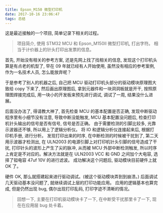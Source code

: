 ```yaml
---
title: Epson_M150 微型打印机
date: 2017-10-16 23:06:47
tags: 总结
---
```


这是最近接触的一个项目, 简单记录下相关的过程。 

> 项目简介, 使用 STM32 MCU 和 Epson_M150II 微型打印机, 打出字符。 相当于计价器上的针头打印出发票的信息。 

首先, 开始没有相关的参考方案, 还是先网上找了找相关的信息, 发现这个打印机头算是有点老的机型了, 早在 09 年就已经有人开始使用, 虽然没有相应的参考案例, 作为一名技术人员, 怎么能放弃呢？  

于是参考了别人的机器之后, 自己把 MCU 驱动打印机头部分的驱动模块原理图大致给 copy 下来了, 然后画出原理图后, 拿到元器件和一块洞洞板就是开干, 按照原理图焊接完成后, 用一块小的开发板来预先进行调试, 调试了一周, 结果没什么进展。 

后面没办法了, 得请教大神了, 首先检查 MCU 的基本配置是否正确, 发现中断驱动程序里有小细节没有注意, 导致中断没能触发, MCU 基本配置没问题后, 检查打印机针头输出的信号是否有信号, 信号是否正确。 由于需要检测的引脚比较多, 光靠示波器还不够, 所以用上了逻辑分析仪。 将 IO 和逻辑分析仪连接起来后, 根据打印机手册, 进行分析。 发现打印出来的时序, 在中断检测的时候被干扰到了, 第二天用示波器才检测出, 在 ULN2003 的电源引脚上对打印机针头引脚的信号造成了干扰, 打印针头的波形上产生了尖的脉冲, 从而被 MCU 外部中断检测触发, 所以时序上肯定是不对应的。解决方法就是在 ULN2003 VCC 和 GND 之间加个大电容, 选择了钽电容 47uf 10V 的进行滤波。 成功解决这个问题后, 驱动模块目前硬件上就 OK 了。 

硬件 OK, 那么就搭建起来进行驱动调试。(被这个驱动模块弄到到崩溃。) 后面调试几天驱动基本没问题了, 就继续调试上层的打印功能应用。 应用的逻辑基本也算完成, 但是仍然出现 bug, 偶尔出现打印乱码, 打印字迹不清晰的情况。

> 回想一下, 主要在打印机驱动模块卡了一下, 在中断受干扰那里卡了一下, 现在在应用层 bug 处卡着。  






